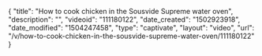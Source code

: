 {
    "title": "How to cook chicken in the Sousvide Supreme water oven",
    "description": "",
    "videoid": "111180122",
    "date_created": "1502923918",
    "date_modified": "1504247458",
    "type": "captivate",
    "layout": "video",
    "url": "\/v\/how-to-cook-chicken-in-the-sousvide-supreme-water-oven\/111180122"
}